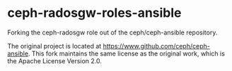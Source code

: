 ceph-radosgw-roles-ansible
==========================

Forking the ceph-radosgw role out of the ceph/ceph-ansible repository.

The original project is located at https://www.github.com/ceph/ceph-ansible.  This fork maintains the same license as
the original work, which is the Apache License Version 2.0.

